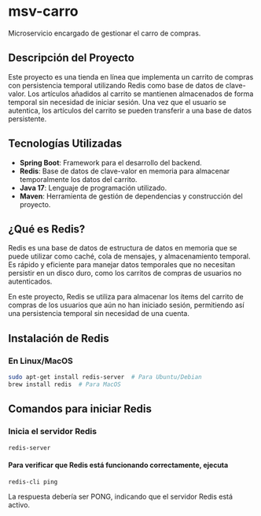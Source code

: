 # msv-carro
Microservicio encargado de gestionar el carro de compras.

## Descripción del Proyecto

Este proyecto es una tienda en línea que implementa un carrito de compras con persistencia temporal utilizando Redis como base de datos de clave-valor. Los artículos añadidos al carrito se mantienen almacenados de forma temporal sin necesidad de iniciar sesión. Una vez que el usuario se autentica, los artículos del carrito se pueden transferir a una base de datos persistente.

## Tecnologías Utilizadas

- **Spring Boot**: Framework para el desarrollo del backend.
- **Redis**: Base de datos de clave-valor en memoria para almacenar temporalmente los datos del carrito.
- **Java 17**: Lenguaje de programación utilizado.
- **Maven**: Herramienta de gestión de dependencias y construcción del proyecto.

## ¿Qué es Redis?

Redis es una base de datos de estructura de datos en memoria que se puede utilizar como caché, cola de mensajes, y almacenamiento temporal. Es rápido y eficiente para manejar datos temporales que no necesitan persistir en un disco duro, como los carritos de compras de usuarios no autenticados.

En este proyecto, Redis se utiliza para almacenar los ítems del carrito de compras de los usuarios que aún no han iniciado sesión, permitiendo así una persistencia temporal sin necesidad de una cuenta.

## Instalación de Redis

### En Linux/MacOS

```bash
sudo apt-get install redis-server  # Para Ubuntu/Debian
brew install redis  # Para MacOS
```
## Comandos para iniciar Redis

### Inicia el servidor Redis
```
redis-server
```

#### Para verificar que Redis está funcionando correctamente, ejecuta
```
redis-cli ping
```
La respuesta debería ser PONG, indicando que el servidor Redis está activo.






